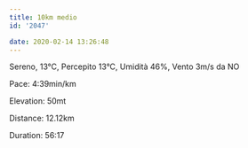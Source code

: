 ```yaml
---
title: 10km medio
id: '2047'

date: 2020-02-14 13:26:48
---
```


Sereno, 13°C, Percepito 13°C, Umidità 46%, Vento 3m/s da NO

Pace: 4:39min/km

Elevation: 50mt

Distance: 12.12km

Duration: 56:17

<!-- ![image](/images/2021/08/20200214-activity-map_hu61355a9c7da7dd3d44ee72007cc5f304_86242_700x0_resize_box_3.png) -->

